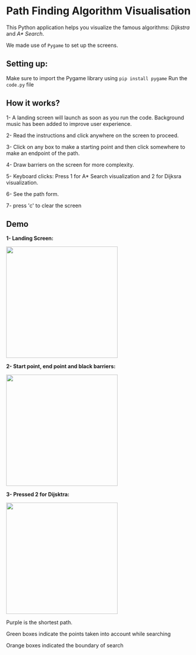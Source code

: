 # Path Finding Algorithm Visualisation
This Python application helps you visualize the famous algorithms: _Dijkstra_ and _A* Search_.

We made use of `Pygame` to set up the screens.

## Setting up:
Make sure to import the Pygame library using `pip install pygame`
Run the `code.py` file

## How it works?
1- A landing screen will launch as soon as you run the code. Background music has been added to improve user experience.

2- Read the instructions and click anywhere on the screen to proceed.

3- Click on any box to make a starting point and then click somewhere to make an endpoint of the path.

4- Draw barriers on the screen for more complexity.

5- Keyboard clicks: Press 1 for A* Search visualization and 2 for Dijksra visualization.

6- See the path form.

7- press 'c' to clear the screen

## Demo
**1- Landing Screen:**

<img src="https://github.com/user-attachments/assets/17437614-7445-401e-ab1b-775e405e3c99" width="300">


**2- Start point, end point and black barriers:**

<img src="https://github.com/user-attachments/assets/86d5d9bf-2198-4455-b448-a199d081116c" width="300">


**3- Pressed 2 for Dijsktra:**

<img src="https://github.com/user-attachments/assets/a8434608-b4c3-4dab-93f5-d63f2ec55dbd" width="300">

Purple is the shortest path.

Green boxes indicate the points taken into account while searching

Orange boxes indicated the boundary of search








